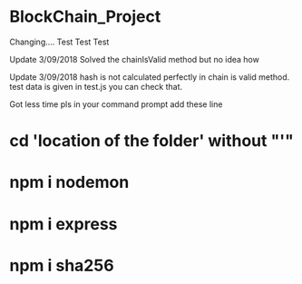 # BlockChain_Project

Changing....
Test Test Test

Update 3/09/2018 Solved the chainIsValid method but no idea how

Update 3/09/2018 hash is not calculated perfectly in chain is valid method.
test data is given in test.js
you can check that.


Got less time pls in your command prompt add these line 
# cd 'location of the folder' without "'"
# npm i nodemon
# npm i express
# npm i sha256
